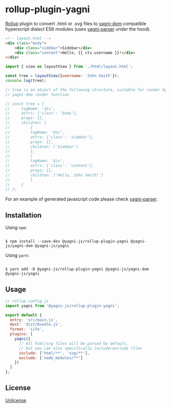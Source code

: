 # rollup-plugin-yagni

[Rollup][rollup] plugin to convert .html or .svg files to
[yagni-dom][yagni-dom] compatible hyperscript dialect ES6 modules
(uses [yagni-parser][yagni-parser] under the hood).


```html
<!-- layout.html -->
<div class="body">
    <div class="sidebar">Sidebar</div>
    <div class="content">Hello, {{ ctx.username }}!</div>
</div>
```

```js
import { view as layoutView } from './html/layout.html';

const tree = layoutView({username: 'John Smith'});
console.log(tree);

// tree is an object of the following structure, suitable for render by
// yagni-dom render function

// const tree = {
//     tagName: 'div',
//     attrs: {'class': 'body'},
//     props: {},
//     children: [
//         {
//         tagName: 'div',
//         attrs: {'class': 'sidebar'},
//         props: {},
//         children: ['Sidebar']
//         },
//         {
//         tagName: 'div',
//         attrs: {'class': 'content'},
//         props: {},
//         children: ['Hello, John Smith!']
//         }
//     ]
// };

```

For an example of generated javascript code please check
[yagni-parser][yagni-parser].


## Installation

Using `npm`:

```shell

$ npm install --save-dev @yagni-js/rollup-plugin-yagni @yagni-js/yagni-dom @yagni-js/yagni

```

Using `yarn`:

```shell

$ yarn add -D @yagni-js/rollup-plugin-yagni @yagni-js/yagni-dom @yagni-js/yagni

```

## Usage

```js
// rollup.config.js
import yagni from '@yagni-js/rollup-plugin-yagni';

export default {
  entry: 'src/main.js',
  dest: 'dist/bundle.js',
  format: 'iife',
  plugins: [
    yagni({
      // All html/svg files will be parsed by default,
      // but you can also specifically include/exclude files
      include: ['html/**', 'svg/**'],
      exclude: ['node_modules/**']
    })
  ]
};
```


## License

[Unlicense][unlicense]


[yagni-dom]: https://github.com/yagni-js/yagni-dom
[yagni-parser]: https://github.com/yagni-js/yagni-parser
[rollup]: https://rollupjs.org/
[unlicense]: http://unlicense.org/
